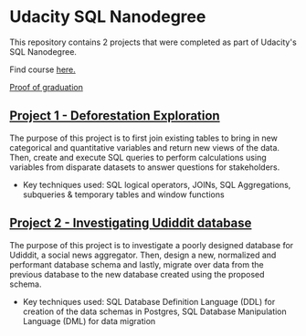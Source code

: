 # Udacity SQL Nanodegree
This repository contains 2 projects that were completed as part of Udacity's SQL Nanodegree.

Find course [here.](https://www.udacity.com/course/learn-sql--nd072)

[Proof of graduation](https://confirm.udacity.com/AVXVSHEY)

## [Project 1 - Deforestation Exploration](https://github.com/IvanBabkin/Udacity_SQL_Nanodegree/tree/main/Project%201%20-%20Deforestation%20Exploration)
The purpose of this project is to first join existing tables to bring in new categorical and quantitative variables and return new views of the data. Then, create and execute SQL queries to perform calculations using variables from disparate datasets to answer questions for stakeholders.
* Key techniques used: SQL logical operators, JOINs, SQL Aggregations, subqueries & temporary tables and window functions

## [Project 2 - Investigating Udiddit database](https://github.com/IvanBabkin/Udacity_SQL_Nanodegree/tree/main/Project%202%20-%20Investigating%20Udiddit%20database)
The purpose of this project is to investigate a poorly designed database for Udiddit, a social news aggregator. Then, design a new, normalized and performant database schema and lastly, migrate over data from the previous database to the new database created using the proposed schema.
* Key techniques used: SQL Database Definition Language (DDL) for creation of the data schemas in Postgres, SQL Database Manipulation Language (DML) for data migration
